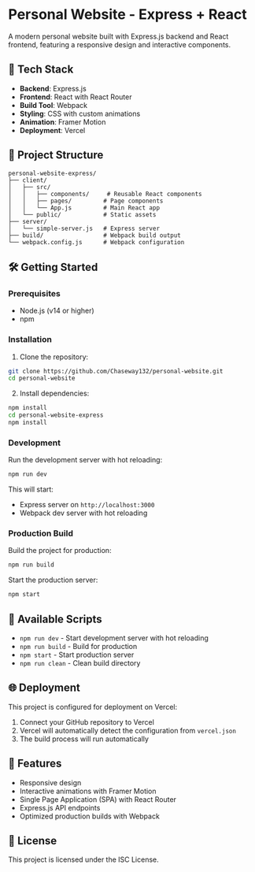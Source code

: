 # Personal Website - Express + React

A modern personal website built with Express.js backend and React frontend, featuring a responsive design and interactive components.

## 🚀 Tech Stack

- **Backend**: Express.js
- **Frontend**: React with React Router
- **Build Tool**: Webpack
- **Styling**: CSS with custom animations
- **Animation**: Framer Motion
- **Deployment**: Vercel

## 📁 Project Structure

```
personal-website-express/
├── client/
│   ├── src/
│   │   ├── components/     # Reusable React components
│   │   ├── pages/         # Page components
│   │   └── App.js         # Main React app
│   └── public/            # Static assets
├── server/
│   └── simple-server.js   # Express server
├── build/                 # Webpack build output
└── webpack.config.js      # Webpack configuration
```

## 🛠️ Getting Started

### Prerequisites
- Node.js (v14 or higher)
- npm

### Installation

1. Clone the repository:
```bash
git clone https://github.com/Chaseway132/personal-website.git
cd personal-website
```

2. Install dependencies:
```bash
npm install
cd personal-website-express
npm install
```

### Development

Run the development server with hot reloading:

```bash
npm run dev
```

This will start:
- Express server on `http://localhost:3000`
- Webpack dev server with hot reloading

### Production Build

Build the project for production:

```bash
npm run build
```

Start the production server:

```bash
npm start
```

## 📄 Available Scripts

- `npm run dev` - Start development server with hot reloading
- `npm run build` - Build for production
- `npm start` - Start production server
- `npm run clean` - Clean build directory

## 🌐 Deployment

This project is configured for deployment on Vercel:

1. Connect your GitHub repository to Vercel
2. Vercel will automatically detect the configuration from `vercel.json`
3. The build process will run automatically

## 🎨 Features

- Responsive design
- Interactive animations with Framer Motion
- Single Page Application (SPA) with React Router
- Express.js API endpoints
- Optimized production builds with Webpack

## 📝 License

This project is licensed under the ISC License.
